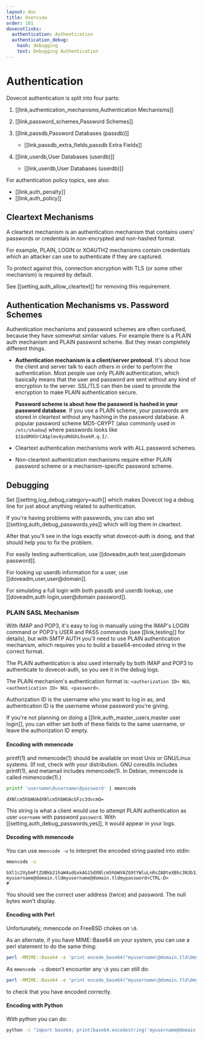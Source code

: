 ```yaml
---
layout: doc
title: Overview
order: 101
dovecotlinks:
  authentication: Authentication
  authentication_debug:
    hash: debugging
    text: Debugging Authentication
---
```


# Authentication

Dovecot authentication is split into four parts:

1. [[link,authentication_mechanisms,Authentication Mechanisms]]

2. [[link,password_schemes,Password Schemes]]

3. [[link,passdb,Password Databases (passdb)]]

   * [[link,passdb_extra_fields,passdb Extra Fields]]

4. [[link,userdb,User Databases (userdb)]]

   * [[link,userdb,User Databases (userdb)]]

For authentication policy topics, see also:

* [[link,auth_penalty]]
* [[link,auth_policy]]

## Cleartext Mechanisms

A cleartext mechanism is an authentication mechanism that contains users'
passwords or credentials in non-encrypted and non-hashed format.

For example, PLAIN, LOGIN or XOAUTH2 mechanisms contain credentials which an
attacker can use to authenticate if they are captured.

To protect against this, connection encryption with TLS (or some other
mechanism) is required by default.

See [[setting,auth_allow_cleartext]] for removing this requirement.

## Authentication Mechanisms vs. Password Schemes

Authentication mechanisms and password schemes are often confused,
because they have somewhat similar values. For example there is a PLAIN
auth mechanism and PLAIN password scheme. But they mean completely
different things.

- **Authentication mechanism is a client/server protocol**. It's about
  how the client and server talk to each others in order to perform the
  authentication. Most people use only PLAIN authentication, which
  basically means that the user and password are sent without any kind
  of encryption to the server. SSL/TLS can then be used to provide the
  encryption to make PLAIN authentication secure.

  **Password scheme is about how the password is hashed in your
  password database**. If you use a PLAIN scheme, your passwords are
  stored in cleartext without any hashing in the password database. A
  popular password scheme MD5-CRYPT (also commonly used in
  `/etc/shadow`) where passwords looks like
  `$1$oDMXOrCA$plmv4yuMdGhL9xekM.q.I/`.

- Cleartext authentication mechanisms work with ALL password schemes.

- Non-cleartext authentication mechanisms require either PLAIN password
  scheme or a mechanism-specific password scheme.

## Debugging

Set [[setting,log_debug,category=auth]] which makes Dovecot log a debug
line for just about anything related to authentication.

If you're having problems with passwords, you can also set
[[setting,auth_debug_passwords,yes]] which will log them in cleartext.

After that you'll see in the logs exactly what
dovecot-auth is doing, and that should help you to fix the problem.

For easily testing authentication, use
[[doveadm,auth test,user@domain password]].

For looking up userdb information for a user, use [[doveadm,user,user@domain]].

For simulating a full login with both passdb and userdb lookup, use
[[doveadm,auth login,user@domain password]].

### PLAIN SASL Mechanism

With IMAP and POP3, it's easy to log in manually using the IMAP's LOGIN
command or POP3's USER and PASS commands (see [[link,testing]] for details),
but with SMTP AUTH you'll need to use PLAIN authentication mechanism, which
requires you to build a base64-encoded string in the correct format.

The PLAIN authentication is also used internally by both IMAP and POP3 to
authenticate to dovecot-auth, so you see it in the debug logs.

The PLAIN mechanism's authentication format is:
`<authorization ID> NUL <authentication ID> NUL <password>`.

Authorization ID is the username who you want to log in as, and
authentication ID is the username whose password you're giving.

If you're not planning on doing a [[link,auth_master_users,master user login]],
you can either set both of these fields to the same username, or leave the
authorization ID empty.

#### Encoding with mmencode

printf(1) and mmencode(1) should be available on most Unix or GNU/Linux
systems. (If not, check with your distribution. GNU coreutils includes
printf(1), and metamail includes mmencode(1). In Debian, mmencode is called
mimencode(1).)

```sh
printf 'username\0username\0password' | mmencode
```
```
dXNlcm5hbWUAdXNlcm5hbWUAcGFzc3dvcmQ=
```

This string is what a client would use to attempt PLAIN authentication as
user `username` with password `password`. With
[[setting,auth_debug_passwords,yes]], it would appear in your logs.

#### Decoding with mmencode

You can use `mmencode -u` to interpret the encoded string pasted into stdin:

```sh
mmencode -u
```
```
bXl1c2VybmFtZUBkb21haW4udGxkAG15dXNlcm5hbWVAZG9tYWluLnRsZABteXBhc3N3b3Jk<CR>
myusername@domain.tldmyusername@domain.tldmypassword<CTRL-D>
#
```

You should see the correct user address (twice) and password. The null
bytes won't display.

#### Encoding with Perl

Unfortunately, mmencode on FreeBSD chokes on `\0`.

As an alternate, if you have MIME::Base64 on your system, you can use a
perl statement to do the same thing:

```sh
perl -MMIME::Base64 -e 'print encode_base64("myusername\@domain.tld\0myusername\@domain.tld\0mypassword");'
```

As `mmencode -u` doesn't encounter any `\0` you can still do:

```sh
perl -MMIME::Base64 -e 'print encode_base64("myusername\@domain.tld\0myusername\@domain.tld\0mypassword");' | mmencode -u
```

to check that you have encoded correctly.

#### Encoding with Python

With python you can do:

```sh
python -c "import base64; print(base64.encodestring('myusername@domain.tld\0myusername@domain.tld\0mypassword'));"
```
